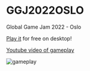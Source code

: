 # GGJ2022OSLO
Global Game Jam 2022 - Oslo

[Play it](https://github.com/Slideshow776/GGJ2022OSLO/tree/master/release) for free on desktop!

[Youtube video of gameplay](https://www.youtube.com/watch?v=rLwWrdM9x9E)

![gameplay](https://user-images.githubusercontent.com/4059636/151694093-e5b9adce-20ef-4661-b344-227d414fe5b3.gif)
